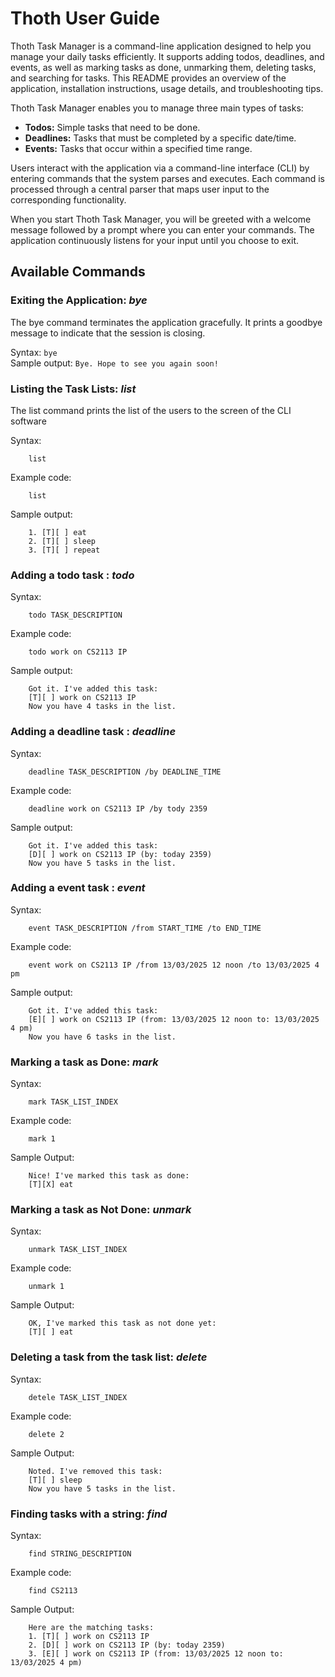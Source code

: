 # Thoth User Guide
Thoth Task Manager is a command-line application designed to help you manage your daily tasks efficiently. It supports adding todos, deadlines, and events, as well as marking tasks as done, unmarking them, deleting tasks, and searching for tasks. This README provides an overview of the application, installation instructions, usage details, and troubleshooting tips.

Thoth Task Manager enables you to manage three main types of tasks:

- **Todos:** Simple tasks that need to be done.
- **Deadlines:** Tasks that must be completed by a specific date/time.
- **Events:** Tasks that occur within a specified time range.

Users interact with the application via a command-line interface (CLI) by entering commands that the system parses and executes. Each command is processed through a central parser that maps user input to the corresponding functionality. 

When you start Thoth Task Manager, you will be greeted with a welcome message followed by a prompt where you can enter your commands. The application continuously listens for your input until you choose to exit.

## Available Commands
### Exiting the Application: _bye_

The bye command terminates the application gracefully. It prints a goodbye message to indicate that the session is closing.

Syntax: ```bye```   
Sample output: ```Bye. Hope to see you again soon!```

### Listing the Task Lists: _list_

The list command prints the list of the users to the screen of the CLI software

Syntax: 
```
    list
```
Example code: 
```
    list
```
Sample output:
```
    1. [T][ ] eat 
    2. [T][ ] sleep 
    3. [T][ ] repeat
``` 
### Adding a todo task : _todo_
Syntax: 
```
    todo TASK_DESCRIPTION
```  
Example code: 
```
    todo work on CS2113 IP
```
Sample output:
```
    Got it. I've added this task:
    [T][ ] work on CS2113 IP
    Now you have 4 tasks in the list.
```
### Adding a deadline task : _deadline_
Syntax: 
```
    deadline TASK_DESCRIPTION /by DEADLINE_TIME
```  
Example code: 
```
    deadline work on CS2113 IP /by tody 2359
```
Sample output: 
```
    Got it. I've added this task:
    [D][ ] work on CS2113 IP (by: today 2359)
    Now you have 5 tasks in the list.
```
### Adding a event task : _event_ 
Syntax: 
```
    event TASK_DESCRIPTION /from START_TIME /to END_TIME
```  
Example code: 
```
    event work on CS2113 IP /from 13/03/2025 12 noon /to 13/03/2025 4 pm
```
Sample output: 
```
    Got it. I've added this task:
    [E][ ] work on CS2113 IP (from: 13/03/2025 12 noon to: 13/03/2025 4 pm)
    Now you have 6 tasks in the list.
```
### Marking a task as Done: _mark_
Syntax: 
```
    mark TASK_LIST_INDEX
```
Example code: 
```
    mark 1
```
Sample Output:
```
    Nice! I've marked this task as done:
    [T][X] eat
```
### Marking a task as Not Done: _unmark_
Syntax:
```
    unmark TASK_LIST_INDEX
```
Example code:
```
    unmark 1
```
Sample Output:
```
    OK, I've marked this task as not done yet:
    [T][ ] eat
```
### Deleting a task from the task list: _delete_
Syntax:
```
    detele TASK_LIST_INDEX
```
Example code:
```
    delete 2
```
Sample Output:
```
    Noted. I've removed this task:
    [T][ ] sleep
    Now you have 5 tasks in the list.
```
### Finding tasks with a string: _find_
Syntax:
```
    find STRING_DESCRIPTION
```
Example code:
```
    find CS2113
```
Sample Output:
```
    Here are the matching tasks:
    1. [T][ ] work on CS2113 IP
    2. [D][ ] work on CS2113 IP (by: today 2359)
    3. [E][ ] work on CS2113 IP (from: 13/03/2025 12 noon to: 13/03/2025 4 pm)
```
